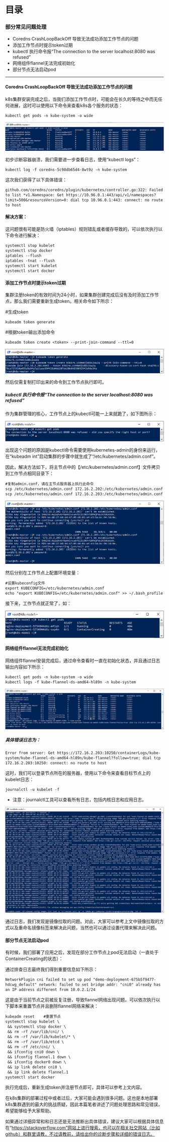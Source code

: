 # 目录
### 部分常见问题处理

- Coredns CrashLoopBackOff 导致无法成功添加工作节点的问题
- 添加工作节点时提示token过期
- kubectl 执行命令报“The connection to the server localhost:8080 was refused”
- 网络组件flannel无法完成初始化
- 部分节点无法启动pod
-------------------------------------------------
#### Coredns CrashLoopBackOff 导致无法成功添加工作节点的问题

k8s集群安装完成之后，当我们添加工作节点时，可能会在长久的等待之中而无任何进展，这时可以使用以下命令来查看k8s各个服务的状态：

    kubectl get pods -n kube-system -o wide
![avatar](img/image001.png)

初步诊断容器崩溃，我们需要进一步查看日志，使用“kubectl logs”：

    kubectl log -f coredns-5c98db65d4-8wt9z -n kube-system
这次我们获得了以下具体错误：

    github.com/coredns/coredns/plugin/kubernetes/controller.go:322: Failed to list *v1.Namespace: Get https://10.96.0.1:443/api/v1/namespaces?limit=500&resourceVersion=0: dial tcp 10.96.0.1:443: connect: no route to host
#### 解决方案：

这问题很有可能是防火墙（iptables）规则错乱或者缓存导致的，可以依次执行以下命令进行解决：
```
systemctl stop kubelet
systemctl stop docker
iptables --flush
iptables -tnat --flush
systemctl start kubelet
systemctl start docker
```
#### 添加工作节点时提示token过期

集群注册token的有效时间为24小时，如果集群创建完成后没有及时添加工作节点，那么我们需要重新生成token。相关命令如下所示：

#生成token

    kubeadm token generate
#根据token输出添加命令

    kubeadm token create <token> --print-join-command --ttl=0

![avatar](img/image002.png)

然后仅需复制打印出来的命令到工作节点执行即可。

##### kubectl 执行命令报“The connection to the server localhost:8080 was refused”
作为集群管理的核心，工作节点上的kubectl可能一上来就跪了，如下图所示：

![avatar](img/image003.png)

出现这个问题的原因是kubectl命令需要使用kubernetes-admin的身份来运行，在“kubeadm int”启动集群的步骤中就生成了“/etc/kubernetes/admin.conf”。

因此，解决方法如下，将主节点中的【/etc/kubernetes/admin.conf】文件拷贝到工作节点相同目录下：
```
#复制admin.conf，请在主节点服务器上执行此命令
scp /etc/kubernetes/admin.conf 172.16.2.202:/etc/kubernetes/admin.conf
scp /etc/kubernetes/admin.conf 172.16.2.203:/etc/kubernetes/admin.conf
```
![avatar](img/image004.png)

然后分别在工作节点上配置环境变量：
```
#设置kubeconfig文件
export KUBECONFIG=/etc/kubernetes/admin.conf
echo "export KUBECONFIG=/etc/kubernetes/admin.conf" >> ~/.bash_profile
```
接下来，工作节点就正常了，如：

![avatar](img/image005.png)

#### 网络组件flannel无法完成初始化

网络组件flannel安装完成后，通过命令查看时一直在初始化状态，并且通过日志输出内容如下所示：
```
kubectl get pods -n kube-system -o wide
kubectl logs -f kube-flannel-ds-amd64-hl89n -n kube-system
```
![avatar](img/image006.png)

##### 具体错误日志为：

    Error from server: Get https://172.16.2.203:10250/containerLogs/kube-system/kube-flannel-ds-amd64-hl89n/kube-flannel?follow=true: dial tcp 172.16.2.203:10250: connect: no route to host
这时，我们可以登录节点所在的服务器，使用以下命令来查看目标节点上的kubelet日志：

    journalctl -u kubelet -f
- 注意：journalctl工具可以查看所有日志，包括内核日志和应用日志。

![avatar](img/image007.png)

通过日志，我们发现是镜像拉取的问题。对此，大家可以参考上文中镜像拉取的方式以及重命名镜像标签来解决此问题，当然也可以通过设置代理来解决此问题。

#### 部分节点无法启动pod

有时候，我们部署了应用之后，发现在部分工作节点上pod无法启动（一直处于ContainerCreating的状态）：



通过排查日志最终我们得到重要信息如下所示：

    NetworkPlugin cni failed to set up pod "demo-deployment-675b5f9477-hdcwg_default" network: failed to set bridge addr: "cni0" already has an IP address different from 10.0.2.1/24
这是由于当前节点之前被反复注册，导致flannel网络出现问题。可以依次执行以下脚本来重置节点并且删除flannel网络来解决：
```
kubeadm reset    #重置节点
systemctl stop kubelet \
 && systemctl stop docker \
 && rm -rf /var/lib/cni/ \
 && rm -rf /var/lib/kubelet/* \
 && rm -rf /var/lib/etcd \
 && rm -rf /etc/cni/ \
 && ifconfig cni0 down \
 && ifconfig flannel.1 down \
 && ifconfig docker0 down \
 && ip link delete cni0 \
 && ip link delete flannel.1
systemctl start docker
```
执行完成后，重新生成token并注册节点即可，具体可以参考上文内容。

在k8s集群的部署过程中或者过后，大家可能会遇到很多问题。这也是本地部署k8s集群遇到的最大的挑战质疑，因此本篇笔者讲述了问题处理思路和常见错误，希望能够给予大家帮助。

如果通过详细异常和和日志还是无法推断出具体错误，建议大家可以根据具体信息在“https://stackoverflow.com”网站上进行搜索，也可以在相关社交网站（比如github）和群里请教，不过请教前，请给出你的诊断步骤和详细的错误日志。
